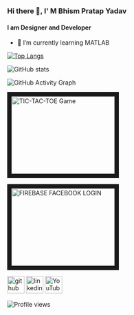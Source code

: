 ### Hi there 👋, I' M Bhism Pratap Yadav
#### I am Designer and Developer

- 🌱 I’m currently learning MATLAB 


[![Top Langs](https://github-readme-stats.vercel.app/api/top-langs/?username=Bhismydv)](https://github.com/anuraghazra/github-readme-stats)

![GitHub stats](https://github-readme-stats.vercel.app/api?username=Bhismydv&show_icons=true)  

![GitHub Activity Graph](https://activity-graph.herokuapp.com/graph?username=Bhismydv)


<a href="https://youtu.be/korTbeBh2v4
" target="_blank"></a>

<a href="http://www.youtube.com/watch?feature=player_embedded&v=YOUTUBE_VIDEO_ID_HERE
" target="_blank"><img src="https://youtu.be/YsvBa4uRf2w" 
alt="TIC-TAC-TOE Game" width="240" height="180" border="10" /></a>

<a href="http://www.youtube.com/watch?feature=player_embedded&v=YOUTUBE_VIDEO_ID_HERE
" target="_blank"><img src="https://youtu.be/OqiyTZ-0Tvk" 
alt="FIREBASE FACEBOOK LOGIN" width="240" height="180" border="10" /></a>
 

[<img src='https://cdn.jsdelivr.net/npm/simple-icons@3.0.1/icons/github.svg' alt='github' height='40'>](https://github.com/Bhismydv) [<img src='https://cdn.jsdelivr.net/npm/simple-icons@3.0.1/icons/linkedin.svg' alt='linkedin' height='40'>](https://www.linkedin.com/in/bhism-pratap-yadav-38371a161/) [<img src='https://cdn.jsdelivr.net/npm/simple-icons@3.0.1/icons/youtube.svg' alt='YouTube' height='40'>](https://www.youtube.com/channel/UCEYQ9egGp9I4pad4nwLH2rg)
 
![Profile views](https://gpvc.arturio.dev/Bhismydv)  
